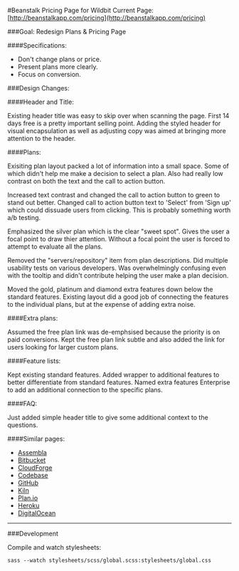 #Beanstalk Pricing Page for Wildbit
Current Page: [http://beanstalkapp.com/pricing](http://beanstalkapp.com/pricing)

###Goal: Redesign Plans & Pricing Page

####Specifications:
* Don't change plans or price.
* Present plans more clearly.
* Focus on conversion.

###Design Changes:

####Header and Title:

Existing header title was easy to skip over when scanning the page. First 14 days free is a pretty important selling point. Adding the styled header for visual encapsulation as well as adjusting copy was aimed at bringing more attention to the header.

####Plans:

Exisiting plan layout packed a lot of information into a small space. Some of which didn't help me make a decision to select a plan. Also had really low contrast on both the text and the call to action button.

Increased text contrast and changed the call to action button to green to stand out better. Changed call to action button text to 'Select' from 'Sign up' which could dissuade users from clicking. This is probably something worth a/b testing.

Emphasized the silver plan which is the clear "sweet spot". Gives the user a focal point to draw thier attention. Without a focal point the user is forced to attempt to evaluate all the plans.

Removed the "servers/repository" item from plan descriptions. Did multiple usability tests on various developers. Was overwhelmingly confusing even with the tooltip and didn't contribute helping the user make a plan decision.

Moved the gold, platinum and diamond extra features down below the standard features. Existing layout did a good job of connecting the features to the individual plans, but at the expense of adding extra noise.

####Extra plans:

Assumed the free plan link was de-emphsised because the priority is on paid conversions. Kept the free plan link subtle and also added the link for users looking for larger custom plans.

####Feature lists:

Kept existing standard features. Added wrapper to additional features to better differentiate from standard features. Named extra features Enterprise to add an additional connection to the specific plans.

####FAQ:

Just added simple header title to give some additional context to the questions.

####Similar pages:
* [Assembla](https://www.assembla.com/plans)
* [Bitbucket](https://bitbucket.org/plans)
* [CloudForge](http://www.cloudforge.com/pricing)
* [Codebase](https://www.codebasehq.com/packages)
* [GitHub](https://github.com/pricing)
* [Kiln](https://www.fogcreek.com/kiln/pricing/)
* [Plan.io](https://plan.io/pricing/)
* [Heroku](https://www.heroku.com/pricing)
* [DigitalOcean](https://www.digitalocean.com/pricing/)

---

###Development

Compile and watch stylesheets:
```
sass --watch stylesheets/scss/global.scss:stylesheets/global.css
```
